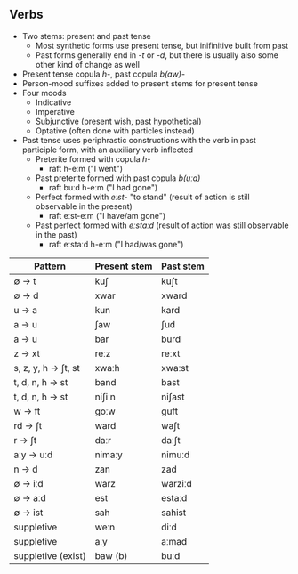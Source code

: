 ## Verbs

- Two stems: present and past tense
    - Most synthetic forms use present tense, but inifinitive built from past
    - Past forms generally end in *-t* or *-d*, but there is usually also some other kind of change as well
- Present tense copula *h-*, past copula *b(aw)-*
- Person-mood suffixes added to present stems for present tense
- Four moods
    - Indicative
    - Imperative
    - Subjunctive (present wish, past hypothetical)
    - Optative (often done with particles instead)
- Past tense uses periphrastic constructions with the verb in past participle form, with an auxiliary verb inflected
    - Preterite formed with copula *h-*
        - raft h-eːm ("I went")
    - Past preterite formed with past copula *b(uːd)*
        - raft buːd h-eːm ("I had gone")
    - Perfect formed with *eːst-* "to stand" (result of action is still observable in the present)
        - raft eːst-eːm ("I have/am gone")
    - Past perfect formed with *eːstaːd* (result of action was still observable in the past)
        - raft eːstaːd h-eːm ("I had/was gone")

| Pattern             | Present stem | Past stem |
| ---                 | ---          | ---       |
| ∅ → t               | kuʃ          | kuʃt      |
| ∅ → d               | xwar         | xward     |
| u → a               | kun          | kard      |
| a → u               | ʃaw          | ʃud       |
| a → u               | bar          | burd      |
| z → xt              | reːz         | reːxt     |
| s, z, y, h → ʃt, st | xwaːh        | xwaːst    |
| t, d, n, h → st     | band         | bast      |
| t, d, n, h → st     | niʃiːn       | niʃast    |
| w → ft              | goːw         | guft      |
| rd → ʃt             | ward         | waʃt      |
| r → ʃt              | daːr         | daːʃt     |
| aːy → uːd           | nimaːy       | nimuːd    |
| n → d               | zan          | zad       |
| ∅ → iːd             | warz         | warziːd   |
| ∅ → aːd             | est          | estaːd    |
| ∅ → ist             | sah          | sahist    |
| suppletive          | weːn         | diːd      |
| suppletive          | aːy          | aːmad     |
| suppletive (exist)  | baw (b)      | buːd      |

